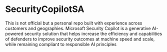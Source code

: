 # SecurityCopilotSA
This is not official but a personal repo built with experience across customers and geographies. Microsoft Security Copilot is a generative AI-powered security solution that helps increase the efficiency and capabilities of defenders to improve security outcomes at machine speed and scale, while remaining compliant to responsible AI principles
